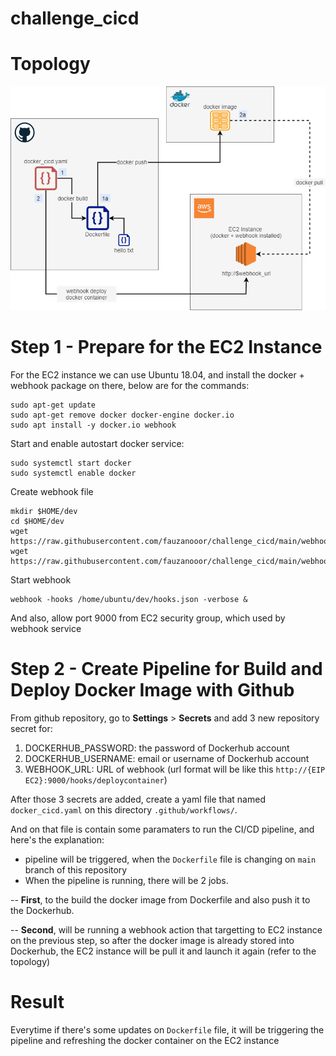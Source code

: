 
# challenge_cicd

# Topology
![enter image description here](https://raw.githubusercontent.com/fauzanooor/challenge_cicd/main/topology.png)

# Step 1 - Prepare for the EC2 Instance
For the EC2 instance we can use Ubuntu 18.04, and install the docker + webhook package on there, below are for the commands:

    sudo apt-get update
    sudo apt-get remove docker docker-engine docker.io
    sudo apt install -y docker.io webhook

Start and enable autostart docker service:

    sudo systemctl start docker
    sudo systemctl enable docker

Create webhook file

    mkdir $HOME/dev
    cd $HOME/dev
    wget https://raw.githubusercontent.com/fauzanooor/challenge_cicd/main/webhook/hooks.json
    wget https://raw.githubusercontent.com/fauzanooor/challenge_cicd/main/webhook/deploy.sh

Start webhook

    webhook -hooks /home/ubuntu/dev/hooks.json -verbose &

And also, allow port 9000 from EC2 security group, which used by webhook service


# Step 2 - Create Pipeline for Build and Deploy Docker Image with Github

From github repository, go to **Settings** > **Secrets** and add 3 new repository secret for:

 1. DOCKERHUB_PASSWORD: the password of Dockerhub account
 2. DOCKERHUB_USERNAME: email or username of Dockerhub account
 3. WEBHOOK_URL: URL of webhook (url format will be like this `http://{EIP EC2}:9000/hooks/deploycontainer`)

After those 3 secrets are added, create a yaml file that named `docker_cicd.yaml` on this directory `.github/workflows/`. 

And on that file is contain some paramaters to run the CI/CD pipeline, and here's the explanation:

 - pipeline will be triggered, when the `Dockerfile` file is changing on `main` branch of this repository
 - When the pipeline is running, there will be 2 jobs. 
 
 -- **First**, to the build the docker image from Dockerfile and also push it to the Dockerhub. 
 
 -- **Second**, will be running a webhook action that targetting to EC2 instance on the previous step, so after the docker image is already stored into Dockerhub, the EC2 instance will be pull it and launch it again (refer to the topology)

# Result
Everytime if there's some updates on `Dockerfile` file, it will be triggering the pipeline and refreshing the docker container on the EC2 instance